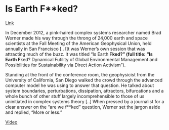 # Is Earth F**ked?

[Link](https://www.newstatesman.com/2013/10/science-says-revolt)

In December 2012, a pink-haired complex systems researcher named Brad
Werner made his way through the throng of 24,000 earth and space
scientists at the Fall Meeting of the American Geophysical Union, held
annually in San Francisco [.. I]t was Werner’s own session that was
attracting much of the buzz. It was titled “Is Earth F**ked?” (full
title: “Is Earth F**ked? Dynamical Futility of Global Environmental
Management and Possibilities for Sustainability via Direct Action
Activism”).

Standing at the front of the conference room, the geophysicist from
the University of California, San Diego walked the crowd through the
advanced computer model he was using to answer that question. He
talked about system boundaries, perturbations, dissipation,
attractors, bifurcations and a whole bunch of other stuff largely
incomprehensible to those of us uninitiated in complex systems theory
[..] When pressed by a journalist for a clear answer on the “are we
f**ked” question, Werner set the jargon aside and replied, “More or
less.”


[Video](https://youtu.be/BpwkP6uDikM?t=1489)


